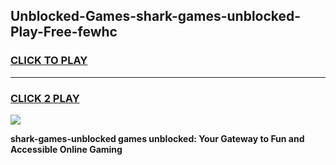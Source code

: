 
## Unblocked-Games-shark-games-unblocked-Play-Free-fewhc
<h3>
<a href="https://premium76.site?title=shark-games-unblocked&ref=18A1">CLICK TO PLAY</a></h3>
<hr>

<h3>
<a href="https://premium76.site?title=shark-games-unblocked&ref=18A1">CLICK 2 PLAY</a>
  
</h3>

<a href="https://premium76.site?title=shark-games-unblocked&ref=18A1"><img src="https://clearcache.store/games.png"></a>


**shark-games-unblocked games unblocked: Your Gateway to Fun and Accessible Online Gaming**
